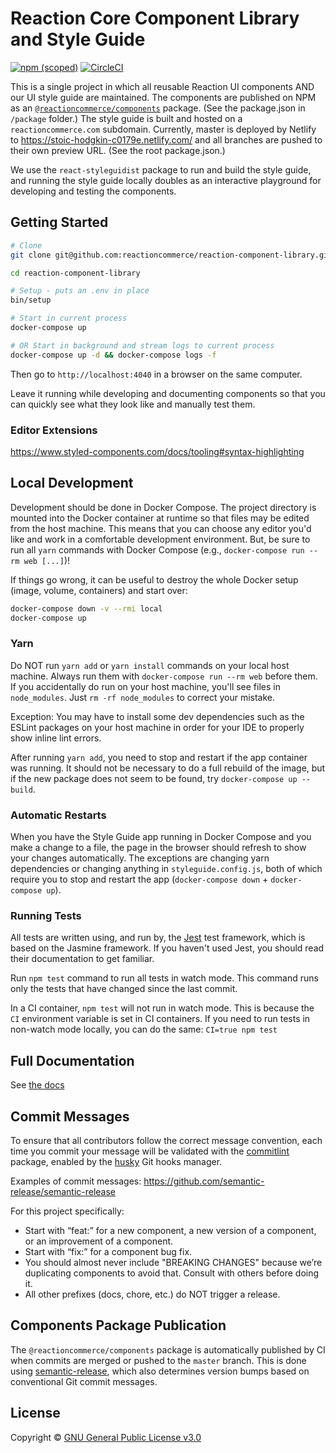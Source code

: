 # Reaction Core Component Library and Style Guide

[![npm (scoped)](https://img.shields.io/npm/v/@reactioncommerce/components.svg)](https://www.npmjs.com/package/@reactioncommerce/components)
 [![CircleCI](https://circleci.com/gh/reactioncommerce/reaction-component-library.svg?style=svg)](https://circleci.com/gh/reactioncommerce/reaction-component-library)

This is a single project in which all reusable Reaction UI components AND our UI style guide are maintained. The components are published on NPM as an [`@reactioncommerce/components`](https://www.npmjs.com/package/@reactioncommerce/components) package. (See the package.json in `/package` folder.) The style guide is built and hosted on a `reactioncommerce.com` subdomain. Currently, master is deployed by Netlify to https://stoic-hodgkin-c0179e.netlify.com/ and all branches are pushed to their own preview URL. (See the root package.json.)

We use the `react-styleguidist` package to run and build the style guide, and running the style guide locally doubles as an interactive playground for developing and testing the components.

## Getting Started

```sh
# Clone
git clone git@github.com:reactioncommerce/reaction-component-library.git

cd reaction-component-library

# Setup - puts an .env in place
bin/setup

# Start in current process
docker-compose up

# OR Start in background and stream logs to current process
docker-compose up -d && docker-compose logs -f
```

Then go to `http://localhost:4040` in a browser on the same computer.

Leave it running while developing and documenting components so that you can quickly see what they look like and manually test them.

### Editor Extensions

https://www.styled-components.com/docs/tooling#syntax-highlighting

## Local Development

Development should be done in Docker Compose. The project directory is mounted
into the Docker container at runtime so that files may be edited from the host
machine. This means that you can choose any editor you'd like and work in a
comfortable development environment. But, be sure to run all `yarn` commands
with Docker Compose (e.g., `docker-compose run --rm web [...]`)!

If things go wrong, it can be useful to destroy the whole Docker setup (image, volume, containers) and start over:

```sh
docker-compose down -v --rmi local
docker-compose up
```

### Yarn

Do NOT run `yarn add` or `yarn install` commands on your local host machine. Always run them with `docker-compose run --rm web` before them. If you accidentally do run on your host machine, you'll see files in `node_modules`. Just `rm -rf node_modules` to correct your mistake.

Exception: You may have to install some dev dependencies such as the ESLint packages on your host machine in order for your IDE to properly show inline lint errors.

After running `yarn add`, you need to stop and restart if the app container was running. It should not be necessary to do a full rebuild of the image, but if the new package does not seem to be found, try `docker-compose up --build`.

### Automatic Restarts

When you have the Style Guide app running in Docker Compose and you make a change to a file, the page in the browser should refresh to show your changes automatically. The exceptions are changing yarn dependencies or changing anything in `styleguide.config.js`, both of which require you to stop and restart the app (`docker-compose down` + `docker-compose up`).

### Running Tests

All tests are written using, and run by, the [Jest](https://facebook.github.io/jest/) test framework, which is based on the Jasmine framework. If you haven't used Jest, you should read their documentation to get familiar.

Run `npm test` command to run all tests in watch mode. This command runs only the tests that have changed since the last commit.

In a CI container, `npm test` will not run in watch mode. This is because the `CI` environment variable is set in CI containers. If you need to run tests in non-watch mode locally, you can do the same: `CI=true npm test`

## Full Documentation

See [the docs](./docs/README.md)

## Commit Messages

To ensure that all contributors follow the correct message convention, each time you commit your message will be validated with the [commitlint](https://www.npmjs.com/package/@commitlint/cli) package, enabled by the [husky](https://www.npmjs.com/package/husky) Git hooks manager.

Examples of commit messages: https://github.com/semantic-release/semantic-release

For this project specifically:

- Start with “feat:” for a new component, a new version of a component, or an improvement of a component.
- Start with “fix:” for a component bug fix.
- You should almost never include "BREAKING CHANGES" because we’re duplicating components to avoid that. Consult with others before doing it.
- All other prefixes (docs, chore, etc.) do NOT trigger a release.

## Components Package Publication

The `@reactioncommerce/components` package is automatically published by CI when commits are merged or pushed to the `master` branch. This is done using [semantic-release](https://www.npmjs.com/package/semantic-release), which also determines version bumps based on conventional Git commit messages.

## License

Copyright © [GNU General Public License v3.0](./LICENSE.md)
